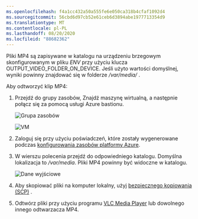 ```yaml
---
ms.openlocfilehash: f4a1cc432a50a555fe6e050ca318b4cfaf1092d4
ms.sourcegitcommit: 56cbd6d97cb52e61ceb6d3894abe1977713354d9
ms.translationtype: MT
ms.contentlocale: pl-PL
ms.lasthandoff: 08/20/2020
ms.locfileid: "88682362"
---
```

Pliki MP4 są zapisywane w katalogu na urządzeniu brzegowym skonfigurowanym w pliku *ENV* przy użyciu klucza OUTPUT_VIDEO_FOLDER_ON_DEVICE. Jeśli użyto wartości domyślnej, wyniki powinny znajdować się w folderze */var/media/* .

Aby odtworzyć klip MP4:

1. Przejdź do grupy zasobów, Znajdź maszynę wirtualną, a następnie połącz się za pomocą usługi Azure bastionu.

    ![Grupa zasobów](../../../media/quickstarts/resource-group.png)
    
    ![VM](../../../media/quickstarts/virtual-machine.png)
1. Zaloguj się przy użyciu poświadczeń, które zostały wygenerowane podczas [konfigurowania zasobów platformy Azure](../../../detect-motion-emit-events-quickstart.md#set-up-azure-resources). 
1. W wierszu polecenia przejdź do odpowiedniego katalogu. Domyślna lokalizacja to */var/media*. Pliki MP4 powinny być widoczne w katalogu.

    ![Dane wyjściowe](../../../media/quickstarts/samples-output.png) 

1. Aby skopiować pliki na komputer lokalny, użyj [bezpiecznego kopiowania (SCP)](../../../../../virtual-machines/linux/copy-files-to-linux-vm-using-scp.md) . 
1. Odtwórz pliki przy użyciu programu [VLC Media Player](https://www.videolan.org/vlc/) lub dowolnego innego odtwarzacza MP4.
